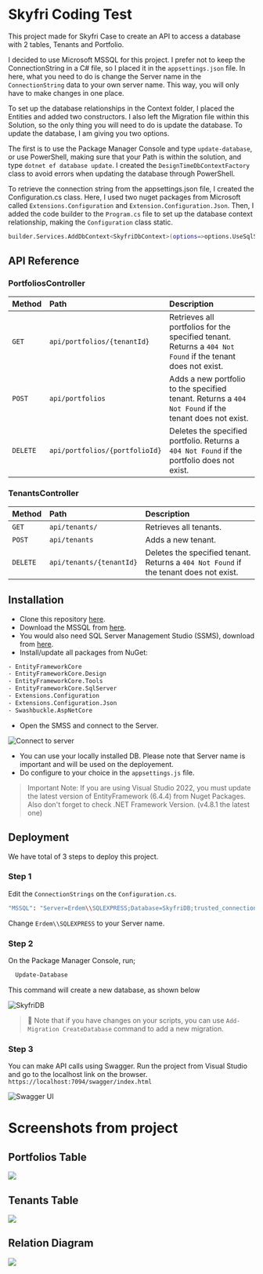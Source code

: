 
# Skyfri Coding Test

This project made for Skyfri Case to create an API to access a database with 2 tables, Tenants and Portfolio.

I decided to use Microsoft MSSQL for this project. 
I prefer not to keep the ConnectionString in a C# file, 
so I placed it in the `appsettings.json` file. 
In here, what you need to do is change the Server name in the `ConnectionString`
data to your own server name. This way, you will only have to make changes in one place.

To set up the database relationships in the Context folder, 
I placed the Entities and added two constructors. I also left the Migration 
file within this Solution, so the only thing you will need to do is update the database. 
To update the database, I am giving you two options. 

The first is to use the Package Manager Console and type `update-database`, 
or use PowerShell, making sure that your Path is within the solution, 
and type `dotnet ef database update`. I created the `DesignTimeDbContextFactory`
class to avoid errors when updating the database through PowerShell.

To retrieve the connection string from the appsettings.json file, 
I created the Configuration.cs class. Here, I used two nuget packages 
from Microsoft called `Extensions.Configuration` and `Extension.Configuration.Json`. 
Then, I added the code builder to the `Program.cs` file to set up the database context relationship, 
making the `Configuration` class static.

```sh
builder.Services.AddDbContext<SkyfriDbContext>(options=>options.UseSqlServer(Configuration.ConnectionString));
```



## API Reference

### PortfoliosController

| Method    | Path     | Description                |
| :-------- | :------- | :------------------------- |
| `GET`     | `api/portfolios/{tenantId}` | Retrieves all portfolios for the specified tenant. Returns a `404 Not Found` if the tenant does not exist. |
| `POST`    | `api/portfolios` | Adds a new portfolio to the specified tenant. Returns a `404 Not Found` if the tenant does not exist. |
| `DELETE`  | `api/portfolios/{portfolioId}` | Deletes the specified portfolio. Returns a `404 Not Found` if the portfolio does not exist. |

### TenantsController

| Method    | Path     | Description                |
| :-------- | :------- | :------------------------- |
| `GET`     | `api/tenants/` | Retrieves all tenants. |
| `POST`    | `api/tenants` | Adds a new tenant. |
| `DELETE`  | `api/tenants/{tenantId}` | Deletes the specified tenant. Returns a `404 Not Found` if the tenant does not exist. |




## Installation

* Clone this repository [here](https://github.com/AkarErdem/SkyfriCodingTest).
* Download the MSSQL from [here](https://www.microsoft.com/en/sql-server/sql-server-downloads).
* You would also need SQL Server Management Studio (SSMS), download from [here](https://learn.microsoft.com/en-us/sql/ssms/download-sql-server-management-studio-ssms-19?view=sql-server-ver16).
* Install/update all packages from NuGet:

```bash
- EntityFrameworkCore
- EntityFrameworkCore.Design
- EntityFrameworkCore.Tools
- EntityFrameworkCore.SqlServer
- Extensions.Configuration
- Extensions.Configuration.Json
- Swashbuckle.AspNetCore
```
* Open the SMSS and connect to the Server. 

![Connect to server](Screenshots/smss_connect.png)

* You can use your locally installed DB. Please note that Server name is important and will be used on the deployement.
* Do configure to your choice in the `appsettings.js` file.

> Important Note: If you are using Visual Studio 2022,
> you must update the latest version of EntityFramework (6.4.4) from Nuget Packages.
> Also don't forget to check .NET Framework Version. (v4.8.1 the latest one)
## Deployment

We have total of 3 steps to deploy this project.

### Step 1 
Edit the `ConnectionStrings` on the `Configuration.cs`.
```sh
"MSSQL": "Server=Erdem\\SQLEXPRESS;Database=SkyfriDB;trusted_connection=true;Encrypt=false"
```
Change `Erdem\\SQLEXPRESS` to your Server name. 

### Step 2
On the Package Manager Console, run;
```bash
  Update-Database
```

This command will create a new database, as shown below 

![SkyfriDB](Screenshots/skyfri_db.png) 
> 📝 Note that if you have changes on your scripts, you can use `Add-Migration CreateDatabase` command to add a new migration.

### Step 3
You can make API calls using Swagger. 
Run the project from Visual Studio and go to the localhost link on the browser.
`https://localhost:7094/swagger/index.html`

![Swagger UI](Screenshots/swagger.png)
# Screenshots from project

## Portfolios Table

![](Screenshots/portfolios.png)

## Tenants Table

![](Screenshots/tenants.png)

## Relation Diagram

![](Screenshots/relation_diagram.png)
